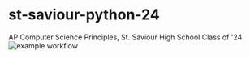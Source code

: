 # st-saviour-python-24
AP Computer Science Principles, St. Saviour High School Class of '24
![example workflow](https://github.com/bmazey/st-saviour-python-24/actions/workflows/python-app.yml/badge.svg)
